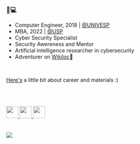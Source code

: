 ###  👋:computer:

- Computer Engineer, 2018 | [@UNIVESP](https://univesp.br/)
- MBA, 2022 | [@USP](https://https://cursosextensao.usp.br/dashboard/)
- Cyber Security Specialist
- Security Awereness and Mentor
- Artificial intelligence researcher in cybersecurity
- Adventurer on [Wikiloc](https://pt.wikiloc.com/wikiloc/user.do?id=6649644):leaves:

<br />

[Here's](https://beacons.ai/ouigabi) a little bit about career and materials :)

<br />
<br />


<a href="https://www.linkedin.com/in/ouigabi/"><img src="https://cdn1.iconfinder.com/data/icons/social-media-rounded-corners/512/Rounded_Linkedin2_svg-256.png" width="32" height="32" />
</a>
<a href="https://twitter.com/ouigabi"><img src="https://cdn1.iconfinder.com/data/icons/social-media-rounded-corners/512/Rounded_Twitter5_svg-256.png" width="32" height="32" />
</a>
<a href="https://www.instagram.com/ouigabi/"><img src="https://cdn1.iconfinder.com/data/icons/social-media-rounded-corners/512/Rounded_Instagram_svg-256.png" width="32" height="32" />
<br />
<br />
<br />
![](https://komarev.com/ghpvc/?username=ouigabi&color=ee959e)
